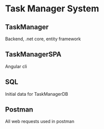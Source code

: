 # Task Manager System
 
## TaskManager
Backend, .net core, entity framework

## TaskManagerSPA
Angular cli

## SQL
Initial data for TaskManagerDB

## Postman
All web requests used in postman
